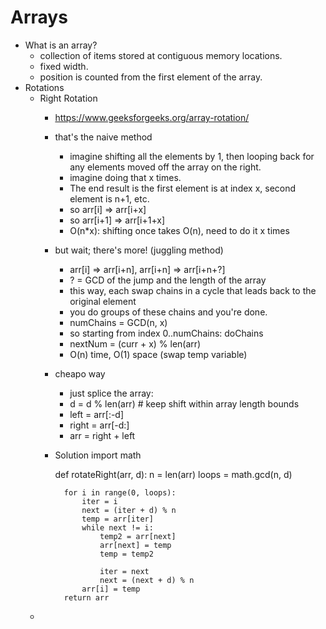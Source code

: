 # Arrays
- What is an array?
    - collection of items stored at contiguous memory locations.
    - fixed width.
    - position is counted from the first element of the array.
- Rotations
    - Right Rotation
        - https://www.geeksforgeeks.org/array-rotation/
        - that's the naive method
            - imagine shifting all the elements by 1, then looping back for any elements moved off the array on the right.
            - imagine doing that x times.
            - The end result is the first element is at index x, second element is n+1, etc.
            - so arr[i] => arr[i+x]
            - so arr[i+1] => arr[i+1+x]
            - O(n*x): shifting once takes O(n), need to do it x times 
        - but wait; there's more! (juggling method)
            - arr[i] => arr[i+n], arr[i+n] => arr[i+n+?]
            - ? = GCD of the jump and the length of the array
            - this way, each swap chains in a cycle that leads back to the original element
            - you do groups of these chains and you're done.
            - numChains = GCD(n, x)
            - so starting from index 0..numChains: doChains
            - nextNum = (curr + x) % len(arr)
            - O(n) time, O(1) space (swap temp variable)
        - cheapo way
            - just splice the array:
            - d = d % len(arr) # keep shift within array length bounds
            - left = arr[:-d]
            - right = arr[-d:]
            - arr = right + left
        - Solution
            import math

            def rotateRight(arr, d):
                n = len(arr)
                loops = math.gcd(n, d)
                
                for i in range(0, loops):
                    iter = i
                    next = (iter + d) % n
                    temp = arr[iter]
                    while next != i:
                        temp2 = arr[next]
                        arr[next] = temp
                        temp = temp2

                        iter = next
                        next = (next + d) % n
                    arr[i] = temp
                return arr
    - 
